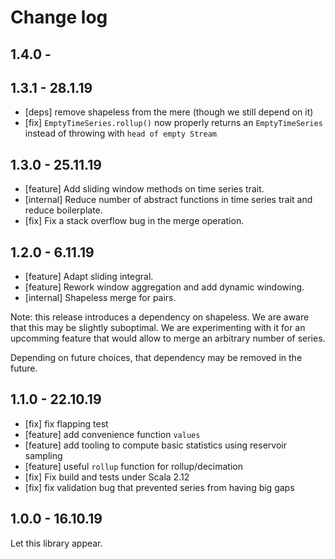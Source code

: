 # Change log

## 1.4.0 -

## 1.3.1 - 28.1.19
* [deps] remove shapeless from the mere (though we still depend on it)
* [fix] `EmptyTimeSeries.rollup()` now properly returns an `EmptyTimeSeries` instead of throwing with `head of empty Stream`

## 1.3.0 - 25.11.19
* [feature] Add sliding window methods on time series trait.
* [internal] Reduce number of abstract functions in time series trait and reduce boilerplate.
* [fix] Fix a stack overflow bug in the merge operation.

## 1.2.0 - 6.11.19
* [feature] Adapt sliding integral.
* [feature] Rework window aggregation and add dynamic windowing.
* [internal] Shapeless merge for pairs.

Note: this release introduces a dependency on shapeless. We are aware that this may be slightly suboptimal.
We are experimenting with it for an upcomming feature that would allow to merge an arbitrary number of series.

Depending on future choices, that dependency may be removed in the future.

## 1.1.0 - 22.10.19

* [fix] fix flapping test
* [feature] add convenience function `values`
* [feature] add tooling to compute basic statistics using reservoir sampling
* [feature] useful `rollup` function for rollup/decimation
* [fix] Fix build and tests under Scala 2.12
* [fix] fix validation bug that prevented series from having big gaps

## 1.0.0 - 16.10.19

Let this library appear.
